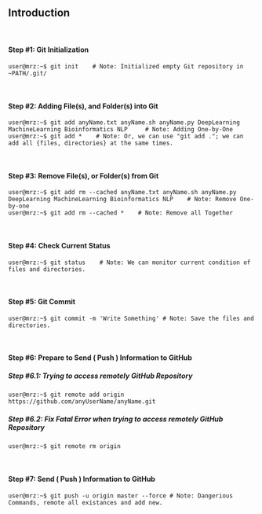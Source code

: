 ## Introduction

&nbsp;
&nbsp;

#### Step #1: Git Initialization
```console
user@mrz:~$ git init    # Note: Initialized empty Git repository in ~PATH/.git/
```

&nbsp;
&nbsp;

#### Step #2: Adding File(s), and Folder(s) into Git
```console
user@mrz:~$ git add anyName.txt anyName.sh anyName.py DeepLearning MachineLearning Bioinformatics NLP     # Note: Adding One-by-One
user@mrz:~$ git add *    # Note: Or, we can use "git add ."; we can add all {files, directories} at the same times.
```

&nbsp;
&nbsp;

#### Step #3: Remove File(s), or Folder(s) from Git
```console
user@mrz:~$ git add rm --cached anyName.txt anyName.sh anyName.py DeepLearning MachineLearning Bioinformatics NLP    # Note: Remove One-by-one
user@mrz:~$ git add rm --cached *    # Note: Remove all Together
```

&nbsp;
&nbsp;

####  Step #4: Check Current Status
```console
user@mrz:~$ git status    # Note: We can monitor current condition of files and directories.
```

&nbsp;
&nbsp;

####  Step #5: Git Commit
```console
user@mrz:~$ git commit -m 'Write Something' # Note: Save the files and directories.
```

&nbsp;
&nbsp;

####  Step #6: Prepare to Send ( Push ) Information to GitHub

##### Step #6.1: Trying to access remotely GitHub Repository
```console
user@mrz:~$ git remote add origin https://github.com/anyUserName/anyName.git
```

##### Step #6.2: Fix Fatal Error when trying to access remotely GitHub Repository
```console
user@mrz:~$ git remote rm origin
```

&nbsp;
&nbsp;

####  Step #7: Send ( Push ) Information to GitHub
```console
user@mrz:~$ git push -u origin master --force # Note: Dangerious Commands, remote all existances and add new.
```
